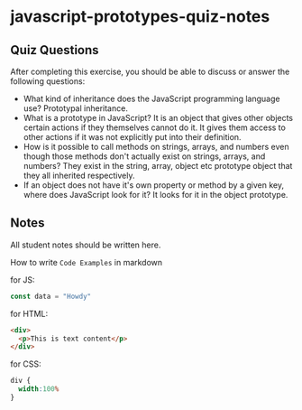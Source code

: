# javascript-prototypes-quiz-notes

## Quiz Questions

After completing this exercise, you should be able to discuss or answer the following questions:

- What kind of inheritance does the JavaScript programming language use?
Prototypal inheritance.
- What is a prototype in JavaScript?
It is an object that gives other objects certain actions if they themselves cannot do it. It gives them access to other actions if it was not explicitly put into their definition.
- How is it possible to call methods on strings, arrays, and numbers even though those methods don't actually exist on strings, arrays, and numbers?
They exist in the string, array, object etc prototype object that they all inherited respectively.
- If an object does not have it's own property or method by a given key, where does JavaScript look for it?
It looks for it in the object prototype.
## Notes

All student notes should be written here.


How to write `Code Examples` in markdown

for JS:
```javascript
const data = "Howdy"
```

for HTML:
```html
<div>
  <p>This is text content</p>
</div>
```

for CSS:
```css
div {
  width:100%
}
```

